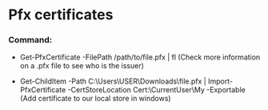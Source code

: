 # Pfx certificates 

### Command:

 - Get-PfxCertificate -FilePath /path/to/file.pfx | fl (Check more information on a .pfx file to see who is the issuer)

 - Get-ChildItem -Path C:\Users\USER\Downloads\file.pfx | Import-PfxCertificate -CertStoreLocation Cert:\CurrentUser\My -Exportable (Add certificate to our local store in windows)
